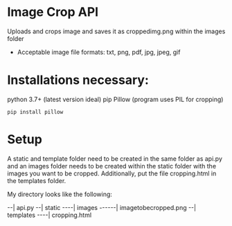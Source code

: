# Image Crop API
Uploads and crops image and saves it as croppedimg.png within the images folder
- Acceptable image file formats: txt, png, pdf, jpg, jpeg, gif

# Installations necessary:
python 3.7+ (latest version ideal)
pip
Pillow (program uses PIL for cropping)

`pip install pillow`

# Setup
A static and template folder need to be created in the same folder as api.py and an images folder needs to be created within the static folder with the images you want to be cropped. Additionally, put the file cropping.html in the templates folder.

My directory looks like the following:

--| api.py
--| static
----| images
------| imagetobecropped.png
--| templates
----| cropping.html
